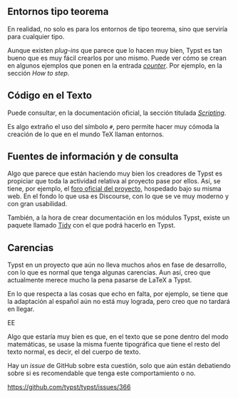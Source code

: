



## Entornos tipo teorema

En realidad, no solo es para los entornos de tipo teorema, sino que serviría
para cualquier tipo.

Aunque existen _plug-ins_ que parece que lo hacen muy bien, Typst es tan
bueno que es muy fácil crearlos por uno mismo. Puede ver cómo se crean en
algunos ejemplos que ponen en la entrada
[_counter_](https://typst.app/docs/reference/introspection/counter/). Por
ejemplo, en la sección _How to step_.




## Código en el Texto

Puede consultar, en la documentación oficial, la sección titulada
[_Scripting_](https://typst.app/docs/reference/scripting/).

Es algo extraño el uso del símbolo `#`, pero permite hacer muy cómoda la
creación de lo que en el mundo TeX llaman entornos.







## Fuentes de información y de consulta

Algo que parece que están haciendo muy bien los creadores de Typst es
propiciar que toda la actividad relativa al proyecto pase por ellos. Así, se
tiene, por ejemplo, el [foro oficial del proyecto][foro-oficial], hospedado
bajo su misma web. En el fondo lo que usa es Discourse, con lo que se ve muy
moderno y con gran usabilidad.

[foro-oficial]: https://forum.typst.app/

También, a la hora de crear documentación en los módulos Typst, existe un
paquete llamado [Tidy][] con el que podrá hacerlo en Typst.

[Tidy]: https://typst.app/universe/package/tidy






## Carencias

Typst en un proyecto que aún no lleva muchos años en fase de desarrollo, con
lo que es normal que tenga algunas carencias. Aun así, creo que actualmente
merece mucho la pena pasarse de LaTeX a Typst.

En lo que respecta a las cosas que echo en falta, por ejemplo, se tiene que
la adaptación al español aún no está muy lograda, pero creo que no tardará
en llegar.


EE

Algo que estaría muy bien es que, en el texto que se pone dentro del modo
matemáticas, se usase la misma fuente tipográfica que tiene el resto del
texto normal, es decir, el del cuerpo de texto. 

Hay un _issue_ de GitHub sobre esta cuestión, solo que aún están debatiendo
sobre si es recomendable que tenga este comportamiento o no.

<https://github.com/typst/typst/issues/366>



